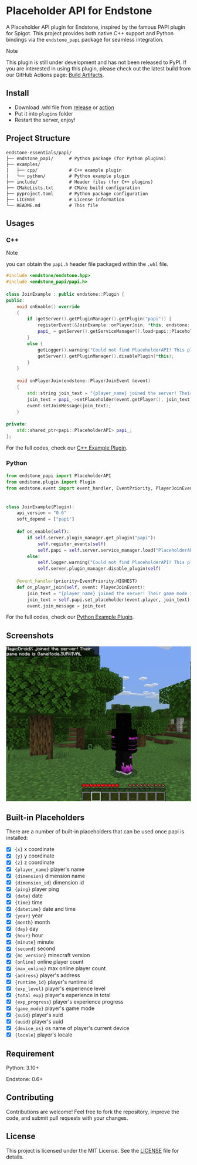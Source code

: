 # Placeholder API for Endstone

A Placeholder API plugin for Endstone, inspired by the famous PAPI plugin for Spigot. This project provides both native
C++ support and Python bindings via the `endstone_papi` package for seamless integration.

> [!NOTE]
> This plugin is still under development and has not been released to PyPI. If you are interested in using this plugin,
> please check out the latest build from our GitHub Actions
> page: [Build Artifacts](https://github.com/endstone-essentials/papi/actions/workflows/build.yml).

## Install

- Download .whl file from [release](https://github.com/endstone-essentials/papi/releases) or [action](https://github.com/endstone-essentials/papi/actions/workflows/build.yml)
- Put it into `plugins` folder
- Restart the server, enjoy!

## Project Structure

```
endstone-essentials/papi/
├── endstone_papi/      # Python package (for Python plugins)
├── examples/
│   ├── cpp/            # C++ example plugin
│   └── python/         # Python example plugin
├── include/            # Header files (for C++ plugins)
├── CMakeLists.txt      # CMake build configuration
├── pyproject.toml      # Python package configuration
├── LICENSE             # License information
└── README.md           # This file
```

## Usages

### C++

> [!NOTE]
> you can obtain the `papi.h` header file packaged within the `.whl` file.

```c++
#include <endstone/endstone.hpp>
#include <endstone_papi/papi.h>

class JoinExample : public endstone::Plugin {
public:
    void onEnable() override
    {
        if (getServer().getPluginManager().getPlugin("papi")) {
            registerEvent(&JoinExample::onPlayerJoin, *this, endstone::EventPriority::Highest);
            papi_ = getServer().getServiceManager().load<papi::PlaceholderAPI>("PlaceholderAPI");
        }
        else {
            getLogger().warning("Could not find PlaceholderAPI! This plugin is required.");
            getServer().getPluginManager().disablePlugin(*this);
        }
    }

    void onPlayerJoin(endstone::PlayerJoinEvent &event)
    {
        std::string join_text = "{player_name} joined the server! Their game mode is {player_gamemode}";
        join_text = papi_->setPlaceholder(event.getPlayer(), join_text);
        event.setJoinMessage(join_text);
    }
    
private:
    std::shared_ptr<papi::PlaceholderAPI> papi_;
};
```

For the full codes, check our [C++ Example Plugin](examples/cpp).

### Python

```python
from endstone_papi import PlaceholderAPI
from endstone.plugin import Plugin
from endstone.event import event_handler, EventPriority, PlayerJoinEvent


class JoinExample(Plugin):
    api_version = "0.6"
    soft_depend = ["papi"]

    def on_enable(self):
        if self.server.plugin_manager.get_plugin("papi"):
            self.register_events(self)
            self.papi = self.server.service_manager.load("PlaceholderAPI")
        else:
            self.logger.warning("Could not find PlaceholderAPI! This plugin is required.")
            self.server.plugin_manager.disable_plugin(self)

    @event_handler(priority=EventPriority.HIGHEST)
    def on_player_join(self, event: PlayerJoinEvent):
        join_text = "{player_name} joined the server! Their game mode is {player_gamemode}"
        join_text = self.papi.set_placeholder(event.player, join_text)
        event.join_message = join_text
```

For the full codes, check our [Python Example Plugin](examples/python).

## Screenshots

![](assets/screenshot.jpg)

## Built-in Placeholders

There are a number of built-in placeholders that can be used once papi is installed:

- [x] `{x}` x coordinate
- [x] `{y}` y coordinate
- [x] `{z}` z coordinate
- [x] `{player_name}` player's name
- [x] `{dimension}` dimension name
- [x] `{dimension_id}` dimension id
- [x] `{ping}` player ping
- [x] `{date}` date
- [x] `{time}` time
- [x] `{datetime}` date and time
- [x] `{year}` year
- [x] `{month}` month
- [x] `{day}` day
- [x] `{hour}` hour
- [x] `{minute}` minute
- [x] `{second}` second
- [x] `{mc_version}` minecraft version
- [x] `{online}` online player count
- [x] `{max_online}` max online player count
- [x] `{address}` player's address
- [x] `{runtime_id}` player's runtime id
- [x] `{exp_level}` player's experience level
- [x] `{total_exp}` player's experience in total
- [x] `{exp_progress}` player's experience progress
- [x] `{game_mode}` player's game mode
- [x] `{xuid}` player's xuid
- [x] `{uuid}` player's uuid
- [x] `{device_os}` os name of player's current device
- [x] `{locale}` player's locale

## Requirement

Python: 3.10+

Endstone: 0.6+

## Contributing

Contributions are welcome! Feel free to fork the repository, improve the code, and submit pull requests with your
changes.

## License

This project is licensed under the MIT License. See the [LICENSE](LICENSE) file for details.